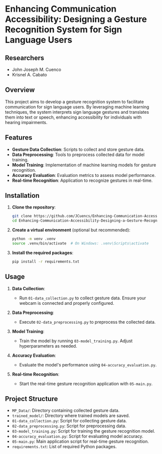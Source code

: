 # Enhancing Communication Accessibility: Designing a Gesture Recognition System for Sign Language Users

## Researchers

- John Joseph M. Cuenco
- Krisnel A. Cabato

## Overview

This project aims to develop a gesture recognition system to facilitate communication for sign language users. By leveraging machine learning techniques, the system interprets sign language gestures and translates them into text or speech, enhancing accessibility for individuals with hearing impairments.

## Features

- **Gesture Data Collection**: Scripts to collect and store gesture data.
- **Data Preprocessing**: Tools to preprocess collected data for model training.
- **Model Training**: Implementation of machine learning models for gesture recognition.
- **Accuracy Evaluation**: Evaluation metrics to assess model performance.
- **Real-time Recognition**: Application to recognize gestures in real-time.

## Installation

1. **Clone the repository**:

   ```bash
   git clone https://github.com/JCuencs/Enhancing-Communication-Accessibility-Designing-a-Gesture-Recognition-System-for-Sign-Language-Users.git
   cd Enhancing-Communication-Accessibility-Designing-a-Gesture-Recognition-System-for-Sign-Language-Users
   ```

2. **Create a virtual environment** (optional but recommended):

   ```bash
   python -m venv .venv
   source .venv/bin/activate  # On Windows: .venv\Scripts\activate
   ```

3. **Install the required packages**:

   ```bash
   pip install -r requirements.txt
   ```

## Usage

1. **Data Collection**:

   - Run `01-data_collection.py` to collect gesture data. Ensure your webcam is connected and properly configured.

2. **Data Preprocessing**:

   - Execute `02-data_preprocessing.py` to preprocess the collected data.

3. **Model Training**:

   - Train the model by running `03-model_training.py`. Adjust hyperparameters as needed.

4. **Accuracy Evaluation**:

   - Evaluate the model's performance using `04-accuracy_evaluation.py`.

5. **Real-time Recognition**:

   - Start the real-time gesture recognition application with `05-main.py`.

## Project Structure

- `MP_Data/`: Directory containing collected gesture data.
- `trained_model/`: Directory where trained models are saved.
- `01-data_collection.py`: Script for collecting gesture data.
- `02-data_preprocessing.py`: Script for preprocessing data.
- `03-model_training.py`: Script for training the gesture recognition model.
- `04-accuracy_evaluation.py`: Script for evaluating model accuracy.
- `05-main.py`: Main application script for real-time gesture recognition.
- `requirements.txt`: List of required Python packages.

